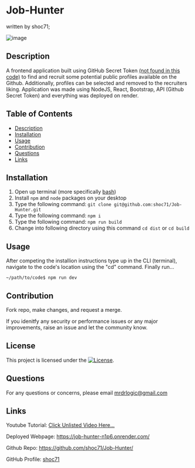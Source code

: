 # Job-Hunter
written by shoc71;

![image](https://github.com/user-attachments/assets/5532359c-3e8e-4e14-8c48-1528a087dd4f)

## Description
A frontend application built using GitHub Secret Token [(not found in this code)](https://docs.github.com/en/authentication/keeping-your-account-and-data-secure/managing-your-personal-access-tokens#creating-a-fine-grained-personal-access-token) to find and recruit some potential public profiles available on the Github. Additionally, profiles can be selected and removed to the recruiters liking. Application was made using NodeJS, React, Bootstrap, API (Github Secret Token) and everything was deployed on render.

## Table of Contents
- [Description](#description)
- [Installation](#installation)
- [Usage](#usage)
- [Contribution](#contribution)
- [Questions](#questions)
- [Links](#links)

## Installation
1. Open up terminal (more specifically [bash](https://www.youtube.com/watch?v=3eu67g3PTdk))
2. Install ```npm``` and ```node``` packages on your desktop
3. Type the following command: ```git clone git@github.com:shoc71/Job-Hunter.git```
4. Type the following command: ```npm i ``` 
5. Type the following command: ```npm run build ``` 
6. Change into following directory using this command ```cd dist``` or ```cd build```

## Usage

After competing the installion instructions type up in the CLI (terminal), navigate to the code's location using the "cd" command. Finally run... 

```~/path/to/code$ npm run dev```

## Contribution

Fork repo, make changes, and request a merge.

If you idenitfy any security or performance issues or any major improvements, raise an issue and let the community know.

## License
This project is licensed under the [![License](https://opensource.org/licenses/Apache-2.0)](https://opensource.org/licenses/Apache-2.0).

## Questions
For any questions or concerns, please email mrdrlogic@gmail.com

## Links
Youtube Tutorial: [Click Unlisted Video Here...](#)

Deployed Webpage: https://job-hunter-n1p6.onrender.com/

Github Repo: https://github.com/shoc71/Job-Hunter/

GitHub Profile: [shoc71](https://github.com/shoc71)
